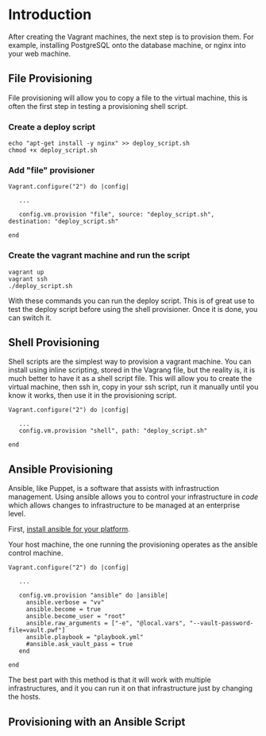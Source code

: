 # Introduction

After creating the Vagrant machines, the next step is to provision them. For example, installing PostgreSQL 
onto the database machine, or nginx into your web machine. 

## File Provisioning

File provisioning will allow you to copy a file to the virtual machine, this is often the first step in testing
a provisioning shell script. 


### Create a deploy script

```
echo "apt-get install -y nginx" >> deploy_script.sh
chmod +x deploy_script.sh
```

### Add "file" provisioner

```
Vagrant.configure("2") do |config|

   ...

   config.vm.provision "file", source: "deploy_script.sh", destination: "deploy_script.sh"

end
```

### Create the vagrant machine and run the script

```
vagrant up
vagrant ssh
./deploy_script.sh
```

With these commands you can run the deploy script. This is of great use to test the deploy script before using the shell 
provisioner. Once it is done, you can switch it. 

 
## Shell Provisioning

Shell scripts are the simplest way to provision a vagrant machine. You can install using inline scripting, stored in the
Vagrang file, but the reality is, it is much better to have it as a shell script file. This will allow you to create 
the virtual machine, then ssh in, copy in your ssh script, run it manually until you know it works, then use it in 
the provisioning script. 


```
Vagrant.configure("2") do |config|

   ...
   config.vm.provision "shell", path: "deploy_script.sh"

end
```

## Ansible Provisioning

Ansible, like Puppet, is a software that assists with infrastruction management. Using ansible allows you to 
control your infrastructure in *code* which allows changes to infrastructure to be managed at an enterprise 
level. 

First, [install ansible for your platform](https://docs.ansible.com/ansible/latest/installation_guide/intro_installation.html#installing-the-control-node). 

Your host machine, the one running the provisioning operates as the ansible control machine. 

```
Vagrant.configure("2") do |config|

   ...

   config.vm.provision "ansible" do |ansible|
     ansible.verbose = "vv"
     ansible.become = true
     ansible.become_user = "root"
     ansible.raw_arguments = ["-e", "@local.vars", "--vault-password-file=vault.pwf"]
     ansible.playbook = "playbook.yml"
     #ansible.ask_vault_pass = true
   end

end
```

The best part with this method is that it will work with multiple infrastructures, and it you can run it on that infrastructure just by changing the 
hosts. 

## Provisioning with an Ansible Script


